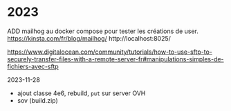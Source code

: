 # 2023

ADD mailhog au docker compose pour tester les créations de user. https://kinsta.com/fr/blog/mailhog/
http://localhost:8025/

https://www.digitalocean.com/community/tutorials/how-to-use-sftp-to-securely-transfer-files-with-a-remote-server-fr#manipulations-simples-de-fichiers-avec-sftp


2023-11-28
- ajout classe 4e6, rebuild, `put` sur server OVH
- sov (build.zip)